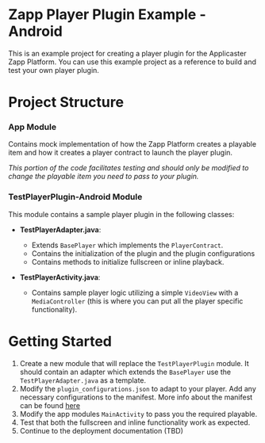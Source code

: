 # Zapp Player Plugin Example - Android

This is an example project for creating a player plugin for the Applicaster Zapp Platform. You can use this example project as a reference to build and test your own player plugin. 

# Project Structure 

### App Module

Contains mock implementation of how the Zapp Platform creates a playable item and how it creates a player contract to launch the player plugin. 

*This portion of the code facilitates testing and should only be modified to change the playable item you need to pass to your plugin.*

### TestPlayerPlugin-Android Module

This module contains a sample player plugin in the following classes:

* **TestPlayerAdapter.java**:
    * Extends `BasePlayer` which implements the `PlayerContract`.
    * Contains the initialization of the plugin and the plugin configurations
    * Contains methods to initialize fullscreen or inline playback.

* **TestPlayerActivity.java**:
    * Contains sample player logic utilizing a simple `VideoView` with a `MediaController` (this is where you can put all the player specific functionality).

# Getting Started 

1. Create a new module that will replace the `TestPlayerPlugin` module. It should contain an adapter which extends the `BasePlayer` use the `TestPlayerAdapter.java` as a template.
2. Modify the `plugin_configurations.json` to adapt to your player. Add any necessary configurations to the manifest. More info about the manifest can be found [here](http://zapp-tech-book.herokuapp.com/zappifest/plugins-manifest-format.html) 
3. Modify the app modules `MainActivity` to pass you the required playable.
4. Test that both the fullscreen and inline functionality work as expected.
5. Continue to the deployment documentation (TBD)
